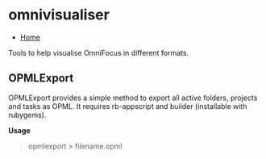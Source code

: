# omnivisualiser

* [Home](https://github.com/mrpraline/omnivisualiser)

Tools to help visualise OmniFocus in different formats.

## OPMLExport

OPMLExport provides a simple method to export all active folders, projects and tasks as OPML. It requires rb-appscript and builder (installable with rubygems).

**Usage**

> opmlexport > filename.opml
